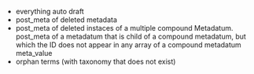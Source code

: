 
* everything auto draft
* post_meta of deleted metadata
* post_meta of deleted instaces of a multiple compound Metadatum. post_meta of a metadatum that is child of a compound metadatum, but which the ID does not appear in any array of a compound metadatum meta_value
* orphan terms (with taxonomy that does not exist)
